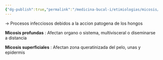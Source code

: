```yaml
---
{"dg-publish":true,"permalink":"/medicina-bucal-i/etimiologias/micosis/"}
---
```



→ Procesos infecciosos debidos a la accion patogena de los hongos

**Micosis profundas** : Afectan organo o sistema, multivisceral o diseminarse a distancia

**Micosis superficiales** : Afectan zona queratinizada del pelo, unas y epidermis 